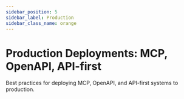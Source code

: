 ```yaml
---
sidebar_position: 5
sidebar_label: Production
sidebar_class_name: orange
---
```


# Production Deployments: MCP, OpenAPI, API-first


Best practices for deploying MCP, OpenAPI, and API-first systems to production.
